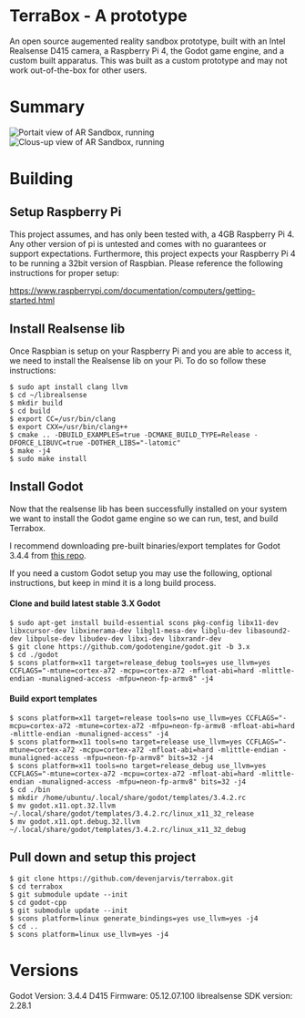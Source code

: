 # TerraBox  - A prototype
An open source augemented reality sandbox prototype, built with an Intel Realsense D415 camera, a Raspberry Pi 4, the Godot game engine, and a custom built apparatus. This was built as a custom prototype and may not work out-of-the-box for other users. 

# Summary
![Portait view of AR Sandbox, running](/media/ar_sandbox_portait.png)
![Clous-up view of AR Sandbox, running](/media/ar_sandbox_closeup.png)



# Building
## Setup Raspberry Pi
This project assumes, and has only been tested with, a 4GB Raspberry Pi 4. Any other version of pi is untested and comes with no guarantees or support expectations. Furthermore, this project expects your Raspberry Pi 4 to be running a 32bit version of Raspbian. Please reference the following instructions for proper setup:

https://www.raspberrypi.com/documentation/computers/getting-started.html

## Install Realsense lib
Once Raspbian is setup on your Raspberry Pi and you are able to access it, we need to install the Realsense lib on your Pi. To do so follow these instructions:

```console
$ sudo apt install clang llvm
$ cd ~/librealsense
$ mkdir build
$ cd build
$ export CC=/usr/bin/clang
$ export CXX=/usr/bin/clang++
$ cmake .. -DBUILD_EXAMPLES=true -DCMAKE_BUILD_TYPE=Release -DFORCE_LIBUVC=true -DOTHER_LIBS="-latomic"
$ make -j4
$ sudo make install
```


## Install Godot
Now that the realsense lib has been successfully installed on your system we want to install the Godot game engine so we can run, test, and build Terrabox. 

I recommend downloading pre-built binaries/export templates for Godot 3.4.4 from [this repo](https://github.com/hiulit/Unofficial-Godot-Engine-Raspberry-Pi).

If you need a custom Godot setup you may use the following, optional instructions, but keep in mind it is a long build process.

#### Clone and build latest stable 3.X Godot
```console
$ sudo apt-get install build-essential scons pkg-config libx11-dev libxcursor-dev libxinerama-dev libgl1-mesa-dev libglu-dev libasound2-dev libpulse-dev libudev-dev libxi-dev libxrandr-dev
$ git clone https://github.com/godotengine/godot.git -b 3.x
$ cd ./godot
$ scons platform=x11 target=release_debug tools=yes use_llvm=yes CCFLAGS="-mtune=cortex-a72 -mcpu=cortex-a72 -mfloat-abi=hard -mlittle-endian -munaligned-access -mfpu=neon-fp-armv8" -j4
```

#### Build export templates
```console
$ scons platform=x11 target=release tools=no use_llvm=yes CCFLAGS="-mcpu=cortex-a72 -mtune=cortex-a72 -mfpu=neon-fp-armv8 -mfloat-abi=hard -mlittle-endian -munaligned-access" -j4
$ scons platform=x11 tools=no target=release use_llvm=yes CCFLAGS="-mtune=cortex-a72 -mcpu=cortex-a72 -mfloat-abi=hard -mlittle-endian -munaligned-access -mfpu=neon-fp-armv8" bits=32 -j4
$ scons platform=x11 tools=no target=release_debug use_llvm=yes CCFLAGS="-mtune=cortex-a72 -mcpu=cortex-a72 -mfloat-abi=hard -mlittle-endian -munaligned-access -mfpu=neon-fp-armv8" bits=32 -j4
$ cd ./bin
$ mkdir /home/ubuntu/.local/share/godot/templates/3.4.2.rc
$ mv godot.x11.opt.32.llvm ~/.local/share/godot/templates/3.4.2.rc/linux_x11_32_release
$ mv godot.x11.opt.debug.32.llvm ~/.local/share/godot/templates/3.4.2.rc/linux_x11_32_debug
```
## Pull down and setup this project
```console
$ git clone https://github.com/devenjarvis/terrabox.git
$ cd terrabox
$ git submodule update --init
$ cd godot-cpp
$ git submodule update --init
$ scons platform=linux generate_bindings=yes use_llvm=yes -j4
$ cd ..
$ scons platform=linux use_llvm=yes -j4
```


# Versions
Godot Version: 3.4.4
D415 Firmware: 05.12.07.100
librealsense SDK version: 2.28.1
